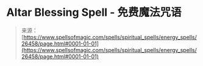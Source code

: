 <!--yml

category: 未分类

date: 2024-06-12 19:14:27

-->

# Altar Blessing Spell - 免费魔法咒语

> 来源：[https://www.spellsofmagic.com/spells/spiritual_spells/energy_spells/26458/page.html#0001-01-01](https://www.spellsofmagic.com/spells/spiritual_spells/energy_spells/26458/page.html#0001-01-01)
